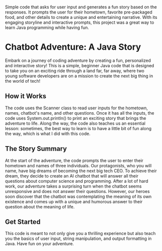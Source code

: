 Simple code that asks for user input and generates a fun story based on the responses. It prompts the user for their hometown, favorite pre-packaged food, and other details to create a unique and entertaining narrative. With its engaging storyline and interactive prompts, this project was a great way to learn Java programming while having fun.

# Chatbot Adventure: A Java Story

Embark on a journey of coding adventure by creating a fun, personalized and interactive story! This is a simple, beginner Java code that is designed to take you on an exciting ride through a land far, far away, where two young software developers are on a mission to create the next big thing in the world of tech!

## How it Works

The code uses the Scanner class to read user inputs for the hometown, names, chatbot's name, and other questions. Once it has all the inputs, the code uses System.out.println() to print an exciting story that brings the adventure to life. Along the way, the code also teaches us an essential lesson: sometimes, the best way to learn is to have a little bit of fun along the way, which is what I did with this code.

## The Story Summary

At the start of the adventure, the code prompts the user to enter their hometown and names of three individuals. Our protagonists, who you will name, have big dreams of becoming the next big tech CEO. To achieve their dream, they decide to create an AI chatbot that will answer all their questions about computer science and programming. After a lot of hard work, our adventure takes a surprising turn when the chatbot seems unresponsive and does not answer their questions. However, our heroes soon discover that the chatbot was contemplating the meaning of its own existence and comes up with a unique and humorous answer to their question about the meaning of life.


## Get Started

This code is meant to not only give you a thrilling experience but also teach you the basics of user input, string manipulation, and output formatting in Java. Have fun on your adventure.
